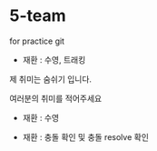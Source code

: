 # 5-team
for practice git

 - 재환 : 수영, 트래킹


제 취미는 숨쉬기 입니다.

여러분의 취미를 적어주세요
- 재환 : 수영

- 재환 : 충돌 확인 및 충돌 resolve 확인